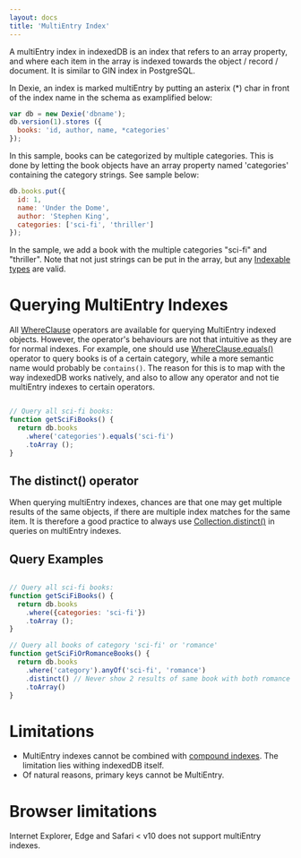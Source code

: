 ```yaml
---
layout: docs
title: 'MultiEntry Index'
---
```


A multiEntry index in indexedDB is an index that refers to an array property, and where each item in the array is indexed towards the object / record / document. It is similar to GIN index in PostgreSQL. 

In Dexie, an index is marked multiEntry by putting an asterix (*) char in front of the index name in the schema as examplified below:

```javascript
var db = new Dexie('dbname');
db.version(1).stores ({
  books: 'id, author, name, *categories'
});
```

In this sample, books can be categorized by multiple categories. This is done by letting the book objects have an array property named 'categories' containing the category strings. See sample below:

```javascript
db.books.put({
  id: 1,
  name: 'Under the Dome', 
  author: 'Stephen King',
  categories: ['sci-fi', 'thriller']
});

```
In the sample, we add a book with the multiple categories "sci-fi" and "thriller". Note that not just strings can be put in the array, but any [Indexable types](/docs/Indexable-Type) are valid.

# Querying MultiEntry Indexes

All [WhereClause](/docs/WhereClause/WhereClause) operators are available for querying MultiEntry indexed objects. However, the operator's behaviours are not that intuitive as they are for normal indexes. For example, one should use [WhereClause.equals()](/docs/WhereClause/WhereClause.equals()) operator to query books is of a certain category, while a more semantic name would probably be `contains()`. The reason for this is to map with the way indexedDB works natively, and also to allow any operator and not tie multiEntry indexes to certain operators.

```javascript

// Query all sci-fi books:
function getSciFiBooks() {
  return db.books
    .where('categories').equals('sci-fi')
    .toArray ();
}

```

## The distinct() operator

When querying multiEntry indexes, chances are that one may get multiple results of the same objects, if there are multiple index matches for the same item. It is therefore a good practice to always use [Collection.distinct()](/docs/Collection/Collection.distinct()) in queries on multiEntry indexes.

## Query Examples

```javascript

// Query all sci-fi books:
function getSciFiBooks() {
  return db.books
    .where({categories: 'sci-fi'})
    .toArray ();
}

// Query all books of category 'sci-fi' or 'romance'
function getSciFiOrRomanceBooks() {
  return db.books
    .where('category').anyOf('sci-fi', 'romance')
    .distinct() // Never show 2 results of same book with both romance and sci-fi
    .toArray()
}

```

# Limitations

* MultiEntry indexes cannot be combined with [compound indexes](/docs/Compound-Index). The limitation lies withing indexedDB itself.
* Of natural reasons, primary keys cannot be MultiEntry.

# Browser limitations

Internet Explorer, Edge and Safari < v10 does not support multiEntry indexes.

